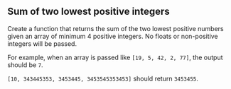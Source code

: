## Sum of two lowest positive integers

Create a function that returns the sum of the two lowest positive numbers given an array of minimum 4 positive integers. No floats or non-positive integers will be passed.

For example, when an array is passed like `[19, 5, 42, 2, 77]`, the output should be `7`.

`[10, 343445353, 3453445, 3453545353453]` should return `3453455`.

